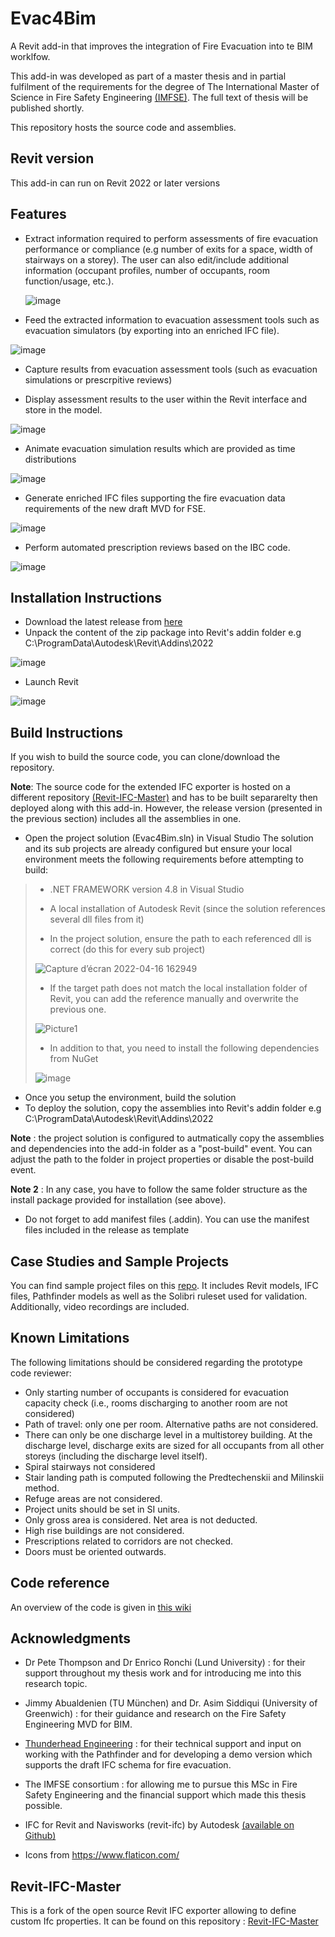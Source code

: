 # Evac4Bim
A Revit add-in that improves the integration of Fire Evacuation into te BIM worklfow. 

This add-in was developed as part of a master thesis and in partial fulfilment of the requirements for the degree of The International Master of Science in Fire Safety Engineering [(IMFSE)](https://imfse.be/). The full text of thesis will be published shortly. 

This repository hosts the source code and assemblies.

## Revit version
This add-in can run on Revit 2022 or later versions

## Features 
- Extract information required to perform assessments of fire evacuation performance or compliance (e.g number of exits for a space, width of stairways on a storey). 
    The user can also edit/include additional information (occupant profiles, number of occupants, room function/usage, etc.).  
    
    ![image](https://user-images.githubusercontent.com/17513670/163675792-0cbea706-4855-4cb0-9368-fb366d4e250b.png)
 
- Feed the extracted information to evacuation assessment tools such as evacuation simulators (by exporting into an enriched IFC file).  

![image](https://user-images.githubusercontent.com/17513670/163675804-9f347f14-6387-468f-8f31-bb772b0b1957.png)

- Capture results from evacuation assessment tools (such as evacuation simulations or prescrpitive reviews)

- Display assessment results to the user within the Revit interface and store in the model. 

![image](https://user-images.githubusercontent.com/17513670/163675824-033f10ba-096a-4c55-a6d8-c79b44971380.png)

- Animate evacuation simulation results which are provided as time distributions

![image](https://user-images.githubusercontent.com/17513670/163675835-4adb325a-be60-4476-9f3f-8e69f3eccc53.png)

- Generate enriched IFC files supporting the fire evacuation data requirements of the new draft MVD for FSE. 

![image](https://user-images.githubusercontent.com/17513670/163675843-3f28a7cc-138e-420b-bf88-140e5182cf9e.png)

- Perform automated prescription reviews based on the IBC code.   

![image](https://user-images.githubusercontent.com/17513670/163675854-c9a7e6be-8e64-4a0c-8b33-82c2d2ed3047.png)

## Installation Instructions 
- Download the latest release from [here](https://github.com/YakNazim/Evac4Bim/releases)
- Unpack the content of the zip package into Revit's addin folder
e.g C:\ProgramData\Autodesk\Revit\Addins\2022

![image](https://user-images.githubusercontent.com/17513670/163676617-a89b5c66-236f-47f1-b96f-030662964981.png)

- Launch Revit

![image](https://user-images.githubusercontent.com/17513670/163677281-232b79d1-bda8-4676-b659-e7dbda7b0d75.png)


## Build Instructions 
If you wish to build the source code, you can clone/download the repository. 

**Note**: The source code for the extended IFC exporter is hosted on a different repository [(Revit-IFC-Master)](https://github.com/YakNazim/Revit-IFC-Master) and has to be built separarelty then deployed along with this add-in. However, the release version (presented in the previous section) includes all the assemblies in one.  

- Open the project solution (Evac4Bim.sln) in Visual Studio
The solution and its sub projects are already configured but ensure your local environment meets the following requirements before attempting to build: 

>   - .NET FRAMEWORK version 4.8 in Visual Studio
>
>   - A local installation of Autodesk Revit (since the solution references several dll files from it) 
>
>   - In the project solution, ensure the path to each referenced dll is correct (do this for every sub project)
>
>![Capture d’écran 2022-04-16 162949](https://user-images.githubusercontent.com/17513670/163678998-a78af818-25ef-409e-8a3d-ca9640ff2a17.png)
>
>   - If the target path does not match the local installation folder of Revit, you can add the reference manually and overwrite the previous one.   
>
>![Picture1](https://user-images.githubusercontent.com/17513670/163679735-1c87aed4-0099-4167-a219-0dc156930e13.png)
>
>   - In addition to that, you need to install the following dependencies from NuGet
>
>![image](https://user-images.githubusercontent.com/17513670/163678225-88e04772-b575-4024-888a-1955b34cce75.png)
>
- Once you setup the environment, build the solution 
- To deploy the solution, copy the assemblies into Revit's addin folder e.g C:\ProgramData\Autodesk\Revit\Addins\2022

**Note** : the project solution is configured to autmatically copy the assemblies and dependencies into the add-in folder as a "post-build" event. You can adjust the path to the folder in project properties or disable the post-build event. 

**Note 2** : In any case, you have to follow the same folder structure as the install package provided for installation (see above). 

- Do not forget to add manifest files (.addin). You can use the manifest files included in the release as template

## Case Studies and Sample Projects 
You can find sample project files on this [repo](https://mega.nz/folder/TPpyjAQC#VJr5T6PZo0-9qF5yHBNvPw). 
It includes Revit models, IFC files, Pathfinder models as well as the Solibri ruleset used for validation. Additionally, video recordings are included. 

## Known Limitations 
The following limitations should be considered regarding the prototype code reviewer: 
-	Only starting number of occupants is considered for evacuation capacity check (i.e., rooms discharging to another room are not considered) 
-	Path of travel: only one per room. Alternative paths are not considered.
-	There can only be one discharge level in a multistorey building. At the discharge level, discharge exits are sized for all occupants from all other storeys (including the discharge level itself). 
-	Spiral stairways not considered 
-	Stair landing path is computed following the Predtechenskii and Milinskii method. 
-	Refuge areas are not considered. 
-	Project units should be set in SI units.
-	Only gross area is considered. Net area is not deducted.
-	High rise buildings are not considered.  
-	Prescriptions related to corridors are not checked.  
-	Doors must be oriented outwards.  

## Code reference
An overview of the code is given in [this wiki](https://github.com/YakNazim/Evac4Bim/wiki/Code-reference)

## Acknowledgments

- Dr Pete Thompson and Dr Enrico Ronchi (Lund University) : for their support throughout my thesis work and for introducing me into this research topic. 

- Jimmy Abualdenien (TU München) and Dr. Asim Siddiqui (University of Greenwich) : for their guidance and research on the Fire Safety Engineering MVD for BIM. 

- [Thunderhead Engineering](https://www.thunderheadeng.com/) : for their technical support and input on working with the Pathfinder and for developing a demo version which supports the draft IFC schema for fire evacuation. 

- The IMFSE consortium  : for allowing me to pursue this MSc in Fire Safety Engineering and the financial support which made this thesis possible. 

- IFC for Revit and Navisworks (revit-ifc) by Autodesk [(available on Github)](https://github.com/Autodesk/revit-ifc)

- Icons from https://www.flaticon.com/ 

## Revit-IFC-Master
This is a fork of the open source Revit IFC exporter allowing to define custom Ifc properties. It can be found on this repository : [Revit-IFC-Master](https://github.com/YakNazim/Revit-IFC-Master) 

